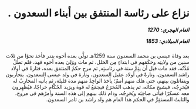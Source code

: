 <h1 dir="rtl">نزاع على رئاسة المنتفق بين أبناء السعدون .</h1>

<h5 dir="rtl">العام الهجري:  1270

العام الميلادي: 1853

</h5>

<p dir="rtl">بعد وفاة عيسى بن محمد السعدون سنة 1259هـ تولَّى بعده أخوه بندر فأخذ نحوًا من ثلاث سنين من ولايتِه وحكَمَهم في ابتداءٍ مِن الخلل، ثم مات ووَلِيَ بعده أخوه فهد، فلم تطُلْ مُدَّتُه، فقد مات قبل أن يتِمَّ سنة في رئاستِه, ثم مرج حكمُ المنتفق بعده، فتارةً في أولاد راشد السعدون، وتارةً في أولاد عقيل السعدون، وتارة في ولد عيسى السعدون، يتحاربون ويتقاتلون بينهم، حتى هلك منهم أممٌ؛ يأخذ الواحِدُ منهم مدة قليلة، ثم يأتيه المحارِبُ له فيُخرِجُه، فيشيخ مكانَه، ثم يذهب المُخرَجُ فيجمَعُ له قوة ويزيد الحُكَّام خراجًا، فيُظهِرون معه عسكرًا فيأتي صاحِبَه ويُخرِجُه. ودام ذلك بينهم إلى هذه السنة وأمرُهم في مروج، والثابتُ المستقِرُّ في الحكم هذا العام هم ولد راشد بن ثامر السعدون.</p></br>
